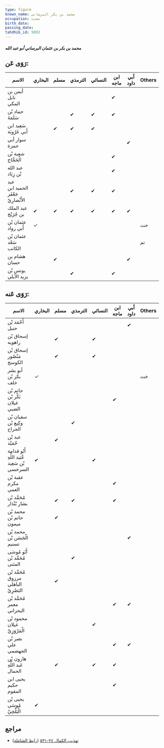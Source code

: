 ```yaml
---
type: figure
known_name: محمد بن بكر البرساني
occupation: محدث
birth_date:
passing_date:
tahdhib_id: 5092
---
```

##### محمد بن بكر بن عثمان البرساني أبو عبد الله

## رَوَى عَن:
| الاسم                               | البخاري | مسلم | الترمذي | النسائي | ابن ماجه | أبي داود | Others |
| ----------------------------------- | ------- | ---- | ------- | ------- | -------- | -------- | ------ |
| أيمن بن نابل المكي                  |         |      |         |         | ✔        |          |        |
| حماد بْن سَلَمَةَ                   |         |      | ✔       | ✔       | ✔        |          |        |
| سَعِيد ابن أَبي عَرُوبَة            |         | ✔    | ✔       | ✔       |          |          |        |
| سوار أبي حمزة                       |         |      |         |         |          | ✔        |        |
| شعبة بْن الْحَجَّاج                 |         |      |         |         | ✔        |          |        |
| عبد الله بْن زِيَاد                 |         |      |         |         | ✔        |          |        |
| عبد الحميد ابن جَعْفَر الأَنْصارِيّ |         |      | ✔       | ✔       | ✔        |          |        |
| عبد الملك بن جُرَيْج                | ✔       | ✔    | ✔       | ✔       | ✔        | ✔        |        |
| عثمان بْن أَبي رواد                 | ✓       |      |         |         |          |          | خت     |
| عثمان بْن سَعْد الكاتب              |         |      |         |         |          |          | تم     |
| هشام بن حسان                        |         | ✔    |         |         |          | ✔        |        |
| يونس بْن يزيد الأيلي                |         |      | ✔       |         | ✔        |          |        |
## رَوَى عَنه:
| الاسم                                         | البخاري | مسلم | الترمذي | النسائي | ابن ماجه | أبي داود | Others |
| --------------------------------------------- | ------- | ---- | ------- | ------- | -------- | -------- | ------ |
| أَحْمَد بْن حنبل                              |         |      |         |         |          | ✔        |        |
| إسحاق بْن راهويه                              |         | ✔    |         | ✔       |          |          |        |
| إسحاق بْن مَنْصُور الكوسج                     |         | ✔    |         | ✔       |          |          |        |
| أبو بشر بكر بْن خلف                           | ✓       |      |         |         |          |          | خت     |
| حاتم بْن بَكْر بْن غيلان الضبي                |         |      |         |         | ✔        |          |        |
| سفيان بْن وكِيع بْن الجراح                    |         |      | ✔       |         |          |          |        |
| عبد بْن حُمَيْد                               |         | ✔    |         |         |          |          |        |
| أَبُو قدامة عُبَيد اللَّهِ بْن سَعِيد السرخسي | ✔       |      |         | ✔       |          |          |        |
| عقبة بْن مكرم العمي                           |         |      |         |         | ✔        |          |        |
| مُحَمَّد بْن بشار بُنْدَار                    |         | ✔    | ✔       |         | ✔        |          |        |
| محمد بْن حاتم بْن ميمون                       |         | ✔    |         |         |          |          |        |
| محمد بْن الْحَسَن بْن تسنيم                   |         |      |         |         |          | ✔        |        |
| أَبُو مُوسَى مُحَمَّد بْن المثنى              |         |      | ✔       |         |          |          |        |
| مُحَمَّد بْن مرزوق الباهلي البَصْرِيّ         |         | ✔    |         |         |          |          |        |
| مُحَمَّد بْن معمر البحراني                    |         |      |         |         | ✔        | ✔        |        |
| محمود بْن غيلان الْمَرْوَزِيّ                 |         |      |         | ✔       |          |          |        |
| نصر بْن علي الجهضمي                           |         |      |         |         | ✔        | ✔        |        |
| هارون بْن عَبد اللَّهِ الحمال                 |         | ✔    |         | ✔       | ✔        |          |        |
| يحيى ابن حكيم المقوم                          |         |      |         |         | ✔        |          |        |
| يحيى بْن مُوسَى الْبَلْخِيّ                   | ✔       |      |         |         |          |          |        |
## مراجع
- [تهذيب الكمال ٢٤-٥٣١](obsidian://open?vault=Tahdhib-al-Kamal&file=Figures/٥٠٩٢-محمد%20بن%20بكر%20بن%20عثمان%20البرساني%20أبو%20عبد%20الله) ([رابط الشاملة](https://shamela.ws/book/3722/13043))